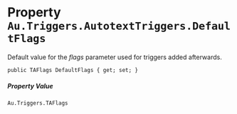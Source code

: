 # Property `Au.Triggers.AutotextTriggers.DefaultFlags`

Default value for the *flags* parameter used for triggers added afterwards.

```
public TAFlags DefaultFlags { get; set; }
```

##### Property Value

`Au.Triggers.TAFlags`